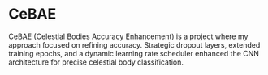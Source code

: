 # CeBAE
CeBAE (Celestial Bodies Accuracy Enhancement) is a project where my approach focused on refining accuracy. Strategic dropout layers, extended training epochs, and a dynamic learning rate scheduler enhanced the CNN architecture for precise celestial body classification.
